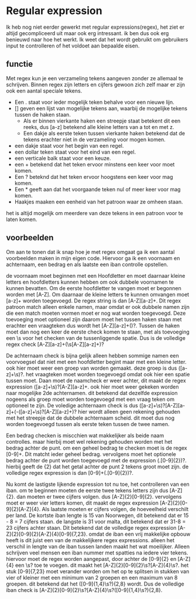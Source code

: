 # Regular expression

Ik heb nog niet eerder gewerkt met regular expressions(regex), het ziet er altijd gecompliceerd uit maar ook erg intressant. ik ben dus ook erg benieuwd naar hoe het werkt. Ik weet dat het wordt gebruikt om gebruikers input te controlleren of het voldoet aan bepaalde eisen. 

## functie
Met regex kun je een verzameling tekens aangeven zonder ze allemaal te schrijven. Binnen regex zijn letters en cijfers gewoon zich zelf maar er zijn ook een aantal speciale tekens.

* Een . staat voor ieder mogelijk teken behalve voor een nieuwe lijn.
* [] geven een lijst van mogelijke tekens aan, waarbij de mogelijke tekens tussen de haken staan.
  * Als er binnen vierkante haken een streepje staat betekent dit een reeks, dus [a-z] betekend alle kleine letters van a tot en met z.
  * Een dakje als eerste teken tussen vierkante haken betekend dat de tekens erachter niet in de verzameling voor mogen komen.
* een dakje staat voor het begin van een regel.
* een dollar teken staat voor het eind van een regel.
* een verticale balk staat voor een keuze.
* een + betekend dat het teken ervoor minstens een keer voor moet komen.
* Een ? beteknd dat het teken ervoor hoogstens een keer voor mag komen.
* Een * geeft aan dat het voorgaande teken nul of meer keer voor mag komen.
* Haakjes maaken een eenheid van het patroon waar ze omheen staan.

het is altijd mogelijk om meerdere van deze tekens in een patroon voor te laten komen.

## voorbeelden
Om aan te tonen dat ik snap hoe je met regex omgaat ga ik een aantal voorbeelden maken in mijn eigen code. Hiervoor ga ik een voornaam en achternaam, een bedrag en als laatste een iban controlle opstellen.

de voornaam moet beginnen met een Hoofdletter en moet daarnaar kleine letters en hoofdletters kunnen hebben om ook dubbele voornamen te kunnen bevatten. Om de eerste hoofdletter te vangen moet er begonnen worden met [A-Z]. Om daarnaar de kleine letters te kunnen omvangen moet [a-z]+ worden toegevoegd. De regex string is dan [A-Z][a-z]+. Dit regex patroon match alleen enkele namen, maar omdat er ook dubbele namen zijn die een match moeten vormen moet er nog wat worden toegevoegd. Deze toevoeging moet optioneel zijn daarom moet het tussen haken staan met erachter een vraagteken dus wordt het [A-Z][a-z]+()?. Tussen de haken moet dan nog een keer de eerste check komen te staan, met als toevoeging een \s voor het checken van de tussenliggende spatie. Dus is de volledige regex check [A-Z][a-z]+(\s[A-Z][a-z]+)?

De achternaam check is bijna gelijk alleen hebben sommige namen een voorvoegsel dat niet met een hoofdletter begint maar met een kleine letter. ook hier moet weer een groep van worden gemaakt. deze groep is dus ([a-z]+\s)?. het vraagteken moet worden toegevoegd omdat ook hier een spatie tussen moet. Daan moet de naamcheck er weer achter, dit maakt de regex expression ([a-z]+\s)?[A-Z][a-z]+. ook hier moet weer gekeken worden naar mogelijke 2de achternamen. dit betekend dat dezelfde expression nogeens als groep moet worden toegevoegd met een vraag teken om optioneel te zijn. De voledige achternaam check is dus ([a-z]+\s)?[A-Z][a-z]+(-([a-z]+\s)?[A-Z][a-z]+)? hier wordt alleen geen rekening gehouden met het streepje dat de dubbele achternaam scheid. dit moet dus nog worden toegevoegd tussen als eerste teken tussen de twee namen.

Een bedrag checken is miscchien wat makkelijker als beide naam controlles. maar hierbij moet wel rekening gehouden worden met het bedrag achter de punt. om een geheel bedrag te checken moet is de regex [0-9]+. Dit matcht ieder geheel bedrag. vervolgens moet het optionele bedrag achter de punt worden toegevoegd met de expression (\.[0-9]{2})?. hierbij geeft de {2} dat het getal achter de punt 2 tekens groot moet zijn. de volledige regex expression is dan [0-9]+(\.[0-9]{2})?.

Nu komt de lastigste lijkende expression tot nu toe, het controlleren van een iban. om te beginnen moeten de eerste twee tekens letters zijn dus [A-Z]{2}. dan moeten er twee cijfers volgen. dus [A-Z]{2}[0-9]{2}. vervolgens moet er weer vier letters komen, dit maakt de regex expression [A-Z]{2}[0-9]{2}[A-Z]{4}. Als laatste moeten er cijfers volgen, de hoeveelheid verschilt per land. De kortste iban lengte is 15 van Noorwegen, dit betekend dat er 15 - 8 = 7 cijfers staan. de langste is 31 voor malta, dit betekend dat er 31-8 = 23 cijfers achter staan. Dit betekend dat de volledige regex expression [A-Z]{2}[0-9]{2}[A-Z]{4}[0-9]{7,23}. omdat de iban een vrij makkelijke opbouw heeft is dit juist een van de makkelijkere regex expressions. alleen het verschil in lengte van de iban tussen landen maakt het wat moeilijker. Alleen schrijven veel mensen een iban nummer met spatties na iedere vier tekens. hiervoor moet de regex worden aangepast, door achter de [0-9]{2} en [A-Z]{4} een \s? toe te voegen. dit maakt het [A-Z]{2}[0-9]{2}\s?[A-Z]{4}\s?. het stuk [0-9]{7,23} moet verander worden om het op te splitsen in stukken van vier of kleiner met een minimum van 2 groepen en een maximum van 8 groepen. dit betekend dat het ([0-9]{1,4}\s?){2,8} wordt. Dus de volledige iban check is [A-Z]{2}[0-9]{2}\s?[A-Z]{4}\s?([0-9]{1,4}\s?){2,8}.